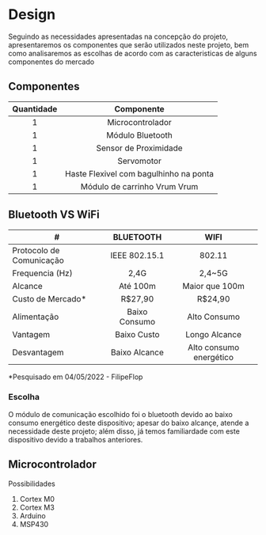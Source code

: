 # Design
Seguindo as necessidades apresentadas na concepção do projeto, apresentaremos os componentes que serão utilizados neste projeto, bem como analisaremos as escolhas de acordo com as caracteristicas de alguns componentes do mercado

## Componentes

|Quantidade|Componente|
|:-:|:-:|
|1|Microcontrolador|
|1|Módulo Bluetooth|
|1|Sensor de Proximidade|
|1|Servomotor|
|1|Haste Flexivel com bagulhinho na ponta|
|1|Módulo de carrinho Vrum Vrum|

## Bluetooth VS WiFi

|#|  **BLUETOOTH** | **WIFI** |
|-|:-:|:-:|
|Protocolo de Comunicação|IEEE 802.15.1|802.11|
|Frequencia (Hz)|2,4G|2,4~5G|
|Alcance|Até 100m|Maior que 100m|
|Custo de Mercado*|R$27,90|R$24,90|
|Alimentação|Baixo Consumo|Alto Consumo|
|Vantagem|Baixo Custo|Longo Alcance|
|Desvantagem|Baixo Alcance|Alto consumo energético|

*Pesquisado em 04/05/2022 - FilipeFlop

### Escolha
O módulo de comunicação escolhido foi o bluetooth devido ao baixo consumo energético deste dispositivo; apesar do baixo alcançe, atende a necessidade deste projeto; além disso, já temos familiardade com este dispositivo devido a trabalhos anteriores.

## Microcontrolador

Possibilidades
 1. Cortex M0
 2. Cortex M3
 3. Arduino
 4. MSP430
